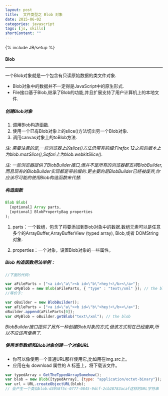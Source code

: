```yaml
---
layout: post
title:  文件类型之 Blob 对象
date: 2015-06-02
categories: javascript
tags: [js, skills]
shortContent: ""
---
```

{% include JB/setup %}

#### Blob

---

一个Blob对象就是一个包含有只读原始数据的类文件对象.

* Blob对象中的数据并不一定得是JavaScript中的原生形式.
* File接口基于Blob,继承了Blob的功能,并且扩展支持了用户计算机上的本地文件.

##### 创建Blob对象

1. 调用Blob构造函数.
2. 使用一个已有Blob对象上的slice()方法切出另一个Blob对象.
3. 调用canvas对象上的toBlob方法.

*注: 需要注意的是,一些浏览器上的slice()方法仍带有前缀:Firefox 12之前的版本上为blob.mozSlice(),Safari上为blob.webkitSlice().*

*注: 一些浏览器提供了BlobBuilder接口,但并不是所有的浏览器都支持BlobBuilder,而且现有的BlobBuilder实现都是带前缀的.更主要的是BlobBuilder已经被废弃,你应该尽可能的使用Blob构造函数来代替.*

##### 构造函数

````javascript
Blob Blob(
  [optional] Array parts,
  [optional] BlobPropertyBag properties
);
````

1. parts：一个数组，包含了将要添加到Blob对象中的数据.数组元素可以是任意多个的ArrayBuffer,ArrayBufferView (typed array), Blob,或者 DOMString对象.

2. properties：一个对象，设置Blob对象的一些属性。

##### Blob 构造函数用法举例：

````javascript
//下面的代码:

var aFileParts = ["<a id=\"a\"><b id=\"b\">hey!<\/b><\/a>"];
var oMyBlob = new Blob(aFileParts, { "type" : "text\/xml" }); // the blob
//等价于:

var oBuilder = new BlobBuilder();
var aFileParts = ["<a id=\"a\"><b id=\"b\">hey!<\/b><\/a>"];
oBuilder.append(aFileParts[0]);
var oMyBlob = oBuilder.getBlob("text\/xml"); // the blob
````

*BlobBuilder接口提供了另外一种创建Blob对象的方式,但该方式现在已经废弃,所以不应该再使用了.*

##### 使用类型数组和Blob对象创建一个对象URL

* 你可以像使用一个普通URL那样使用它,比如用在img.src上。
* 应用在有 download 属性的 A 标签上，将下载该文件。

````javascript
var typedArray = GetTheTypedArraySomehow();
var blob = new Blob([typedArray], {type: "application/octet-binary"}); // 传入一个合适的MIME类型
var url = URL.createObjectURL(blob);
// 会产生一个类似blob:d3958f5c-0777-0845-9dcf-2cb28783acaf这样的URL字符串
````


